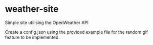 # weather-site
Simple site utilising the OpenWeather API

Create a config.json using the provided example file for the random gif feature to be implemented.